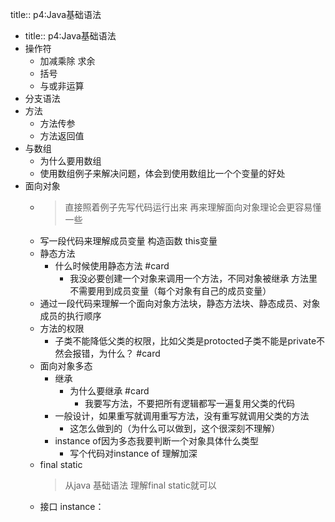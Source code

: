title:: p4:Java基础语法

- title:: p4:Java基础语法
- 操作符
	- 加减乘除 求余
	- 括号
	- 与或非运算
- 分支语法
- 方法
	- 方法传参
	- 方法返回值
- 与数组
	- 为什么要用数组
	- 使用数组例子来解决问题，体会到使用数组比一个个变量的好处
- 面向对象
	- > 直接照着例子先写代码运行出来 再来理解面向对象理论会更容易懂一些
	- 写一段代码来理解成员变量  构造函数 this变量
	- 静态方法
		- 什么时候使用静态方法 #card
			- 我没必要创建一个对象来调用一个方法，不同对象被继承 方法里不需要用到成员变量（每个对象有自己的成员变量）
	- 通过一段代码来理解一个面向对象方法块，静态方法块、静态成员、对象成员的执行顺序
	- 方法的权限
		- 子类不能降低父类的权限，比如父类是protocted子类不能是private不然会报错，为什么？ #card
	- 面向对象多态
		- 继承
			- 为什么要继承 #card
				- 我要写方法，不要把所有逻辑都写一遍复用父类的代码
		- 一般设计，如果重写就调用重写方法，没有重写就调用父类的方法
			- 这怎么做到的（为什么可以做到，这个很深刻不理解）
		- instance of因为多态我要判断一个对象具体什么类型
			- 写个代码对instance of 理解加深
	- final static
	  > 从java 基础语法 理解final static就可以
	- 接口  instance：